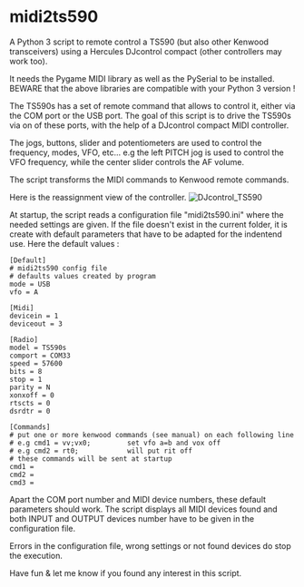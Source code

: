 # midi2ts590
A Python 3 script to remote control a TS590 (but also other Kenwood transceivers) using a Hercules DJcontrol compact (other controllers may work too).

It needs the Pygame MIDI library as well as the PySerial to be installed.
BEWARE that the above libraries are compatible with your Python 3 version !

The TS590s has a set of remote command that allows to control it, either via the COM port or the USB port.
The goal of this script is to drive the TS590s via on of these ports, with the help of a DJcontrol compact MIDI controller.

The jogs, buttons, slider and potentiometers are used to control the frequency, modes, VFO, etc...
e.g the left PITCH jog is used to control the VFO frequency, while the center slider controls the AF volume.

The script transforms the MIDI commands to Kenwood remote commands.

Here is the reassignment view of the controller.
![DJcontrol_TS590](https://user-images.githubusercontent.com/1655173/212649541-284efeca-9e17-44fd-b9a6-b3fc8dd16bab.JPG)

At startup, the script reads a configuration file "midi2ts590.ini" where the needed settings are given.
If the file doesn't exist in the current folder, it is create with default parameters that have to be adapted for the indentend use.
Here the default values :

    [Default]
    # midi2ts590 config file
    # defaults values created by program
    mode = USB
    vfo = A

    [Midi]
    devicein = 1
    deviceout = 3

    [Radio]
    model = TS590s
    comport = COM33
    speed = 57600
    bits = 8
    stop = 1
    parity = N
    xonxoff = 0
    rtscts = 0
    dsrdtr = 0

    [Commands]
    # put one or more kenwood commands (see manual) on each following line
    # e.g cmd1 = vv;vx0;         set vfo a=b and vox off
    # e.g cmd2 = rt0;            will put rit off
    # these commands will be sent at startup
    cmd1 = 
    cmd2 = 
    cmd3 =
    
Apart the COM port number and MIDI device numbers, these default parameters should work.
The script displays all MIDI devices found and both INPUT and OUTPUT devices number have to be given in the configuration file.

Errors in the configuration file, wrong settings or not found devices do stop the execution.

Have fun & let me know if you found any interest in this script.
